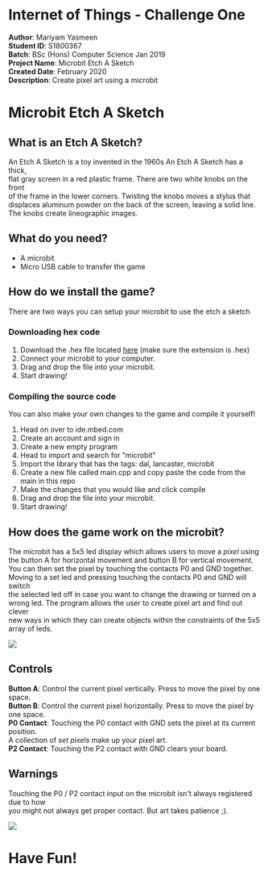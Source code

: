 # Internet of Things - Challenge One

**Author**: Mariyam Yasmeen\
**Student ID**: S1800367   
**Batch**: BSc (Hons) Computer Science Jan 2019\
**Project Name**: Microbit Etch A Sketch\
**Created Date**: February 2020\
**Description**: Create pixel art using a microbit

# Microbit Etch A Sketch

## What is an Etch A Sketch?
An Etch A Sketch is a toy invented in the 1960s An Etch A Sketch has a thick,\
flat gray screen in a red plastic frame. There are two white knobs on the front\
of the frame in the lower corners. Twisting the knobs moves a stylus that\
displaces aluminum powder on the back of the screen, leaving a solid line. \
The knobs create lineographic images.

## What do you need?
* A microbit
* Micro USB cable to transfer the game

## How do we install the game?
There are two ways you can setup your microbit to use the etch a sketch
### Downloading hex code
1. Download the .hex file located <a href="https://gitlab.uwe.ac.uk/m2-yasmeen/iot-challenge-1/raw/master/Etchasketch.NRF51_MICROBIT.hex?inline=false">here</a> (make sure the extension is .hex)
2. Connect your microbit to your computer.
3. Drag and drop the file into your microbit.
4. Start drawing!

### Compiling the source code
You can also make your own changes to the game and compile it yourself!
1. Head on over to ide.mbed.com
2. Create an account and sign in
3. Create a new empty program
4. Head to import and search for "microbit"
5. Import the library that has the tags: dal, lancaster, microbit
6. Create a new file called main.cpp and copy paste the code from the main in this repo
7. Make the changes that you would like and click compile
8. Drag and drop the file into your microbit.
9. Start drawing!

## How does the game work on the microbit?
The microbit has a 5x5 led display which allows users to move a *pixel* using\
the button A for horizontal movement and button B for vertical movement.\
You can then set the pixel by touching the contacts P0 and GND together.\
Moving to a set led and pressing touching the contacts P0 and GND will switch\
the selected led off in case you want to change the drawing or turned on a\
wrong led. The program allows the user to create pixel art and find out clever\
new ways in which they can create objects within the constraints of the 5x5 array of leds.

![](https://gitlab.uwe.ac.uk/m2-yasmeen/iot-challenge-1/raw/master/Img/giphy.gif)

## Controls

**Button A**: Control the current pixel vertically. Press to move the pixel by one space.\
**Button B**: Control the current pixel horizontally. Press to move the pixel by one space.\
**P0 Contact**: Touching the P0 contact with GND sets the pixel at its current position.\
A collection of *set pixels* make up your pixel art.\
**P2 Contact**: Touching the P2 contact with GND clears your board.

## Warnings
Touching the P0 / P2 contact input on the microbit isn't always registered due to how\
you might not always get proper contact. But art takes patience ;).

![](https://gitlab.uwe.ac.uk/m2-yasmeen/iot-challenge-1/raw/master/Img/pixart.png)
# Have Fun!